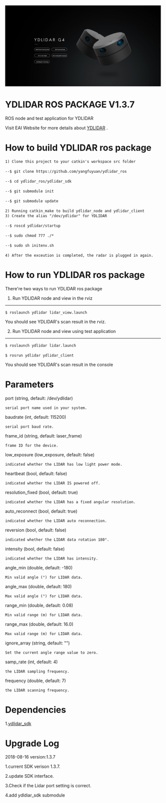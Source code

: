 
![YDLIDAR](images/index-G4.jpg  "YDLIDAR")


YDLIDAR ROS PACKAGE V1.3.7
=====================================================================

ROS node and test application for YDLIDAR

Visit EAI Website for more details about [YDLIDAR](http://www.ydlidar.com/) .

How to build YDLIDAR ros package
=====================================================================
    1) Clone this project to your catkin's workspace src folder
    
    --$ git clone https://github.com/yangfuyuan/ydlidar_ros
    
    --$ cd ydlidar_ros/ydlidar_sdk
    
    --$ git submodule init
    
    --$ git submodule update

    2) Running catkin_make to build ydlidar_node and ydlidar_client
    3) Create the alias "/dev/ydlidar" for YDLIDAR
    
    --$ roscd ydlidar/startup
    
    --$ sudo chmod 777 ./*
    
    --$ sudo sh initenv.sh
    
    4) After the exceution is completed, the radar is plugged in again.

How to run YDLIDAR ros package
=====================================================================
There're two ways to run YDLIDAR ros package

1. Run YDLIDAR node and view in the rviz
------------------------------------------------------------
	$ roslaunch ydlidar lidar_view.launch

You should see YDLIDAR's scan result in the rviz.

2. Run YDLIDAR node and view using test application
------------------------------------------------------------
	$ roslaunch ydlidar lidar.launch

	$ rosrun ydlidar ydlidar_client

You should see YDLIDAR's scan result in the console


Parameters
=====================================================================
port (string, default: /dev/ydlidar)

    serial port name used in your system. 

baudrate (int, default: 115200)

    serial port baud rate. 

frame_id (string, default: laser_frame)

    frame ID for the device. 

low_exposure (low_exposure, default: false)

    indicated whether the LIDAR has low light power mode. 

heartbeat (bool, default: false)

    indicated whether the LIDAR IS powered off. 

resolution_fixed (bool, default: true)

    indicated whether the LIDAR has a fixed angular resolution. 

auto_reconnect (bool, default: true)

    indicated whether the LIDAR auto reconnection. 

reversion (bool, default: false)

    indicated whether the LIDAR data rotation 180°. 

intensity (bool, default: false)

    indicated whether the LIDAR has intensity. 

angle_min (double, default: -180)

    Min valid angle (°) for LIDAR data. 

angle_max (double, default: 180)

    Max valid angle (°) for LIDAR data. 

range_min (double, default: 0.08)

    Min valid range (m) for LIDAR data. 

range_max (double, default: 16.0)

    Max valid range (m) for LIDAR data. 

ignore_array (string, default: "")

    Set the current angle range value to zero. 

samp_rate (int, default: 4)

    the LIDAR sampling frequency.

frequency (double, default: 7)

    the LIDAR scanning frequency.


Dependencies
=====================================================================
1.[ydlidar_sdk](https://github.com/yangfuyuan/ydlidar_sdk)

Upgrade Log
=====================================================================

2018-08-16 version:1.3.7

   1.current SDK verison 1.3.7.

   2.update SDK interface.

   3.Check if the Lidar port setting is correct.

   4.add ydldiar_sdk submodule
 






